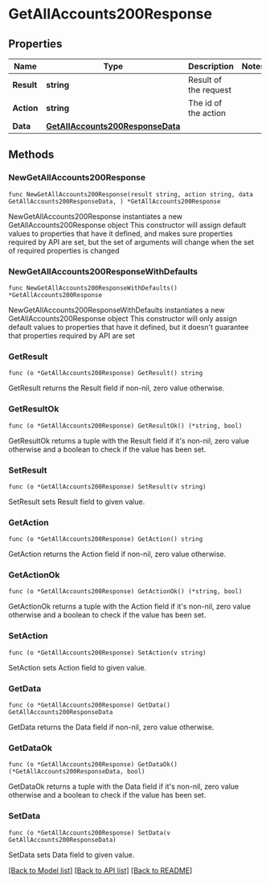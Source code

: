 # GetAllAccounts200Response

## Properties

Name | Type | Description | Notes
------------ | ------------- | ------------- | -------------
**Result** | **string** | Result of the request | 
**Action** | **string** | The id of the action | 
**Data** | [**GetAllAccounts200ResponseData**](GetAllAccounts200ResponseData.md) |  | 

## Methods

### NewGetAllAccounts200Response

`func NewGetAllAccounts200Response(result string, action string, data GetAllAccounts200ResponseData, ) *GetAllAccounts200Response`

NewGetAllAccounts200Response instantiates a new GetAllAccounts200Response object
This constructor will assign default values to properties that have it defined,
and makes sure properties required by API are set, but the set of arguments
will change when the set of required properties is changed

### NewGetAllAccounts200ResponseWithDefaults

`func NewGetAllAccounts200ResponseWithDefaults() *GetAllAccounts200Response`

NewGetAllAccounts200ResponseWithDefaults instantiates a new GetAllAccounts200Response object
This constructor will only assign default values to properties that have it defined,
but it doesn't guarantee that properties required by API are set

### GetResult

`func (o *GetAllAccounts200Response) GetResult() string`

GetResult returns the Result field if non-nil, zero value otherwise.

### GetResultOk

`func (o *GetAllAccounts200Response) GetResultOk() (*string, bool)`

GetResultOk returns a tuple with the Result field if it's non-nil, zero value otherwise
and a boolean to check if the value has been set.

### SetResult

`func (o *GetAllAccounts200Response) SetResult(v string)`

SetResult sets Result field to given value.


### GetAction

`func (o *GetAllAccounts200Response) GetAction() string`

GetAction returns the Action field if non-nil, zero value otherwise.

### GetActionOk

`func (o *GetAllAccounts200Response) GetActionOk() (*string, bool)`

GetActionOk returns a tuple with the Action field if it's non-nil, zero value otherwise
and a boolean to check if the value has been set.

### SetAction

`func (o *GetAllAccounts200Response) SetAction(v string)`

SetAction sets Action field to given value.


### GetData

`func (o *GetAllAccounts200Response) GetData() GetAllAccounts200ResponseData`

GetData returns the Data field if non-nil, zero value otherwise.

### GetDataOk

`func (o *GetAllAccounts200Response) GetDataOk() (*GetAllAccounts200ResponseData, bool)`

GetDataOk returns a tuple with the Data field if it's non-nil, zero value otherwise
and a boolean to check if the value has been set.

### SetData

`func (o *GetAllAccounts200Response) SetData(v GetAllAccounts200ResponseData)`

SetData sets Data field to given value.



[[Back to Model list]](../README.md#documentation-for-models) [[Back to API list]](../README.md#documentation-for-api-endpoints) [[Back to README]](../README.md)



